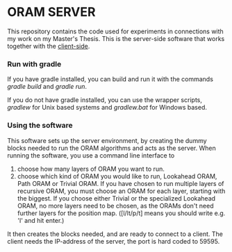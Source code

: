 # ORAM SERVER

This repository contains the code used for experiments in connections with my work on my Master's Thesis. This is the server-side software that works together with the [client-side](https://github.com/christofferj1/ORAM).

### Run with gradle

If you have gradle installed, you can build and run it with the commands *gradle build* and *gradle run*.

If you do not have gradle installed, you can use the wrapper scripts, *gradlew* for Unix based systems and *gradlew.bat* for Windows based.

### Using the software

This software sets up the server environment, by creating the dummy blocks needed to run the ORAM algorithms and acts as the server. When running the software, you use a command line interface to

1. choose how many layers of ORAM you want to run.
2. choose which kind of ORAM you would like to run, Lookahead ORAM, Path ORAM or Trivial ORAM. If you have chosen to run multiple layers of recursive ORAM, you must choose an ORAM for each layer, starting with the biggest. If you choose either Trivial or the specialized Lookahead ORAM, no more layers need to be chosen, as the ORAMs don't need further layers for the position map. ([l/lt/p/t] means you should write e.g. 'l' and hit enter.)

It then creates the blocks needed, and are ready to connect to a client. The client needs the IP-address of the server, the port is hard coded to 59595.